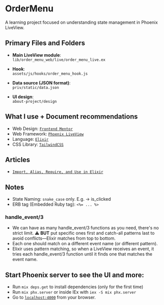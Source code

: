 # OrderMenu

A learning project focused on understanding state management in Phoenix LiveView.

## Primary Files and Folders

* **Main LiveView module**:  
  `lib/order_menu_web/live/order_menu_live.ex`

* **Hook**:  
  `assets/js/hooks/order_menu_hook.js`

* **Data source (JSON format)**:  
  `priv/static/data.json`

* **UI design**:  
  `about-project/design`

## What I use + Document recommendations
  * Web Design: [`Frontend Mentor`](https://www.frontendmentor.io/challenges/product-list-with-cart-5MmqLVAp_d)
  * Web Framework: [`Phoenix LiveView`](https://hexdocs.pm/phoenix_live_view/Phoenix.LiveView.html)
  * Language: [`Elixir`](https://hexdocs.pm/elixir/Kernel.html#content)
  * CSS Library: [`TailwindCSS`](https://tailwindcss.com/)

## Articles
  * [`Import, Alias, Require, and Use in Elixir`](https://gabriel.perales.me/blog/import-alias-require-and-use)

## Notes
  * State Naming: `snake_case` only. E.g. ->  is_clicked
  * ERB tag (Embedded Ruby tag): `<%= ... %>`
  ### handle_event/3
   * We can have as many handle_event/3 functions as you need, there's no strict limit.
     ⚠️ **BUT** put specific ones first and catch-all patterns last to avoid conflicts—Elixir matches from top to bottom.
   * Each one should match on a different event name (or different pattern).
   * Elixir uses pattern matching, so when a LiveView receives an event, it tries each handle_event/3 function until it finds one that matches the event name.

## Start Phoenix server to see the UI and more:

  * Run `mix deps.get` to install dependencies (only for the first time)
  * Run `mix phx.server` or inside IEx with `iex -S mix phx.server`
  * Go to [`localhost:4000`](http://localhost:4000) from your browser.
